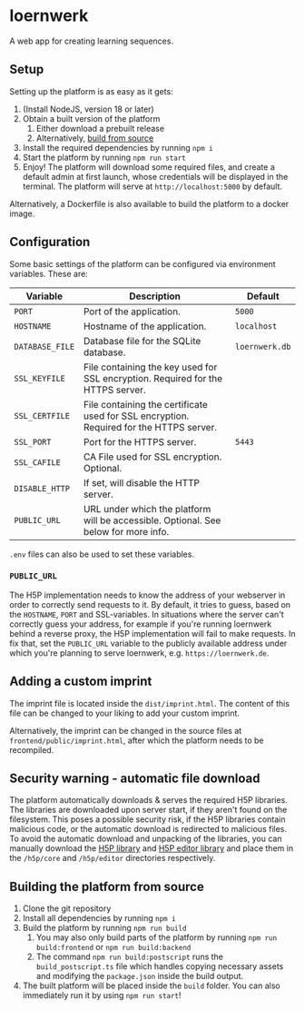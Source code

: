 # loernwerk

A web app for creating learning sequences.

## Setup
Setting up the platform is as easy as it gets:
1. (Install NodeJS, version 18 or later)
2. Obtain a built version of the platform
    1. Either download a prebuilt release
    2. Alternatively, [build from source](#building-the-platform-from-source)
3. Install the required dependencies by running `npm i`
4. Start the platform by running `npm run start`
5. Enjoy! The platform will download some required files, and create a default admin at first launch, whose credentials will be displayed in the terminal. The platform will serve at `http://localhost:5000` by default.

Alternatively, a Dockerfile is also available to build the platform to a docker image.

## Configuration

Some basic settings of the platform can be configured via environment variables. These are:

| Variable        | Description                                                                             | Default        |
|-----------------|-----------------------------------------------------------------------------------------|----------------|
| `PORT`          | Port of the application.                                                                | `5000`         |
| `HOSTNAME`      | Hostname of the application.                                                            | `localhost`    |
| `DATABASE_FILE` | Database file for the SQLite database.                                                  | `loernwerk.db` |
| `SSL_KEYFILE`   | File containing the key used for SSL encryption. Required for the HTTPS server.         |                |
| `SSL_CERTFILE`  | File containing the certificate used for SSL encryption. Required for the HTTPS server. |                |
| `SSL_PORT`      | Port for the HTTPS server.                                                              | `5443`         |
| `SSL_CAFILE`    | CA File used for SSL encryption. Optional.                                              |                |
| `DISABLE_HTTP`  | If set, will disable the HTTP server.                                                   |                |
| `PUBLIC_URL`    | URL under which the platform will be accessible. Optional. See below for more info.     |                |

`.env` files can also be used to set these variables.

### `PUBLIC_URL`
The H5P implementation needs to know the address of your webserver in order to correctly send requests to it.
By default, it tries to guess, based on the `HOSTNAME`, `PORT` and SSL-variables.
In situations where the server can't correctly guess your address, for example if you're running loernwerk behind a reverse proxy, the H5P implementation will fail to make requests.
In fix that, set the `PUBLIC_URL` variable to the publicly available address under which you're planning to serve loernwerk, e.g. `https://loernwerk.de`.

## Adding a custom imprint
The imprint file is located inside the `dist/imprint.html`. The content of this file can be changed to your liking to add your custom imprint.

Alternatively, the imprint can be changed in the source files at `frontend/public/imprint.html`, after which the platform needs to be recompiled.

## Security warning - automatic file download
The platform automatically downloads & serves the required H5P libraries.
The libraries are downloaded upon server start, if they aren't found on the filesystem.
This poses a possible security risk, if the H5P libraries contain malicious code, or the automatic download is redirected to malicious files.
To avoid the automatic download and unpacking of the libraries, you can manually download the [H5P library](https://github.com/h5p/h5p-php-library/archive/1.24.0.zip) and [H5P editor library](https://github.com/h5p/h5p-editor-php-library/archive/1.24.1.zip) and place them in the `/h5p/core` and `/h5p/editor` directories respectively.

## Building the platform from source
1. Clone the git repository
2. Install all dependencies by running `npm i`
3. Build the platform by running `npm run build`
   1. You may also only build parts of the platform by running `npm run build:frontend` or `npm run build:backend`
   2. The command `npm run build:postscript` runs the `build_postscript.ts` file which handles copying necessary assets and modifying the `package.json` inside the build output.
4. The built platform will be placed inside the `build` folder. You can also immediately run it by using `npm run start`!
